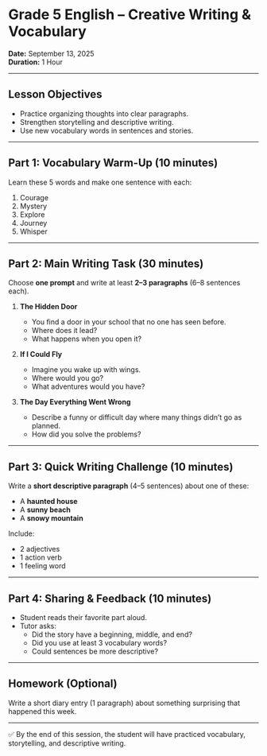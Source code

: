 # Grade 5 English – Creative Writing & Vocabulary  
**Date:** September 13, 2025  
**Duration:** 1 Hour  

---

## Lesson Objectives
- Practice organizing thoughts into clear paragraphs.  
- Strengthen storytelling and descriptive writing.  
- Use new vocabulary words in sentences and stories.  

---

## Part 1: Vocabulary Warm-Up (10 minutes)  

Learn these 5 words and make one sentence with each:  
1. Courage  
2. Mystery  
3. Explore  
4. Journey  
5. Whisper  

---

## Part 2: Main Writing Task (30 minutes)  

Choose **one prompt** and write at least **2–3 paragraphs** (6–8 sentences each).  

1. **The Hidden Door**  
   - You find a door in your school that no one has seen before.  
   - Where does it lead?  
   - What happens when you open it?  

2. **If I Could Fly**  
   - Imagine you wake up with wings.  
   - Where would you go?  
   - What adventures would you have?  

3. **The Day Everything Went Wrong**  
   - Describe a funny or difficult day where many things didn’t go as planned.  
   - How did you solve the problems?  

---

## Part 3: Quick Writing Challenge (10 minutes)  

Write a **short descriptive paragraph** (4–5 sentences) about one of these:  
- A **haunted house**  
- A **sunny beach**  
- A **snowy mountain**  

Include:  
- 2 adjectives  
- 1 action verb  
- 1 feeling word  

---

## Part 4: Sharing & Feedback (10 minutes)  
- Student reads their favorite part aloud.  
- Tutor asks:  
  - Did the story have a beginning, middle, and end?  
  - Did you use at least 3 vocabulary words?  
  - Could sentences be more descriptive?  

---

## Homework (Optional)  
Write a short diary entry (1 paragraph) about something surprising that happened this week.  

---
✅ By the end of this session, the student will have practiced vocabulary, storytelling, and descriptive writing.  
